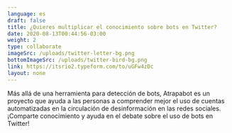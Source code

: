 ```yaml
---
language: es
draft: false
title: ¿Quieres multiplicar el conocimiento sobre bots en Twitter?
date: 2020-08-13T00:44:56-03:00
weight: 2
type: collaborate
imageSrc: /uploads/twitter-letter-bg.png
bottomImageSrc: /uploads/twitter-bird-bg.png
link: https://itsrio2.typeform.com/to/uGFw4zDc
layout: none
---
```

Más allá de una herramienta para detección de bots, Atrapabot es un proyecto que ayuda a las personas a comprender mejor el uso de cuentas automatizadas en la circulación de desinformación en las redes sociales. ¡Comparte conocimiento y ayuda en el debate sobre el uso de bots en Twitter!